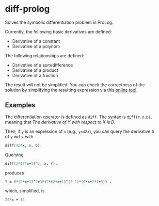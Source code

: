 # diff-prolog
Solves the symbolic differentiation problem in ProLog.

Currently, the following basic derivatives are defined:
* Derivative of a constant
* Derivative of a polynom

The following relationships are defined:
* Derivative of a sum/difference
* Derivative of a product
* Derivative of a fraction

The result will not be simplified. You can check the correctness of the solution by simplifying the resulting expression via this [online tool](https://www.mathpapa.com/simplify-calculator/).

## Examples

The differentiation operator is defined as `diff`. The syntax is `diff(Y,X,D)`, meaning that *The derivative of Y with respect to X is D*.

Then, if `y` is an expression of `x` (e.g., `y=42x`), you can query the derivative `D` of `y` wrt `x` with

```prolog
diff(42*x, x, D).
```

Querying

```prolog
diff(3*(2*x+1)^2, x, Y).
```

produces

```prolog
Y = 0*(2*x+1)^2+3*(2*(2*x+1)^(2-1)*(0*x+2*1+0)) .
```

which, simplified, is

```prolog
24*x + 12
```
